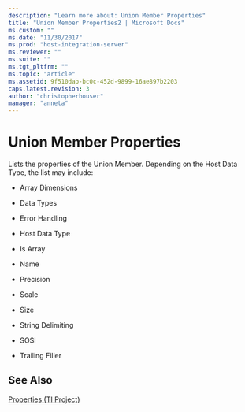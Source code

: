 ```yaml
---
description: "Learn more about: Union Member Properties"
title: "Union Member Properties2 | Microsoft Docs"
ms.custom: ""
ms.date: "11/30/2017"
ms.prod: "host-integration-server"
ms.reviewer: ""
ms.suite: ""
ms.tgt_pltfrm: ""
ms.topic: "article"
ms.assetid: 9f510dab-bc0c-452d-9899-16ae897b2203
caps.latest.revision: 3
author: "christopherhouser"
manager: "anneta"
---
```

# Union Member Properties
Lists the properties of the Union Member. Depending on the Host Data Type, the list may include:  
  
-   Array Dimensions  
  
-   Data Types  
  
-   Error Handling  
  
-   Host Data Type  
  
-   Is Array  
  
-   Name  
  
-   Precision  
  
-   Scale  
  
-   Size  
  
-   String Delimiting  
  
-   SOSI  
  
-   Trailing Filler  
  
## See Also  
 [Properties (TI Project)](../core/properties-ti-project-2.md)
